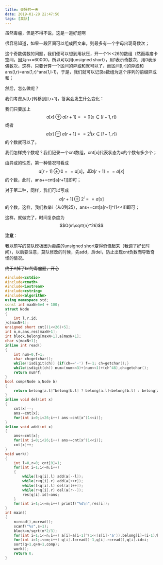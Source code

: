 ```yaml
---
title: 美好的一天
date: 2019-01-28 22:47:56
tags: [莫队]
---
```


虽然毒瘤，但是不得不说，这是一道好题啊

很容易知道，如果一段区间可以组成回文串，则最多有一个字母出现奇数次；

这个奇数偶数的问题，我们便可以想到用状压，开一个1<<26的数组（然而毒瘤卡空间，因为n<=60000，所以可以用unsigned short），用1表示奇数次，用0表示偶数次，这样，只要计算一个区间的异或和就可以了，而区间[l,r]的异或和ans(l,r)=ans(1,r)^ans(1,l-1)，于是，我们就可以记录a数组为这个序列的前缀异或和；

<!--more-->

然后，怎么做呢？

我们考虑从[l,r]转移到[l,r+1]，答案会发生什么变化：

我们只要加上
$$
a[x]\oplus a[r+1]==0(x\in[l-1,r])
$$
或者
$$
a[x]\oplus a[r+1]==2^i(x\in[l-1,r])
$$
的个数就可以了。

我们怎样找个数呢？我们记录一个cnt数组，cnt[x]代表状态为x的个数有多少个；

由异或的性质，第一种情况可看成
$$
a[r+1]\oplus0==a[x]，即a[r+1]==a[x]
$$
的个数，此时，ans+=cnt[a[r+1]]即可；

对于第二种，同样，我们可以写成
$$
a[r+1]\oplus 2^i==a[x]
$$
的个数，这样，我们枚举i（从0到25），ans+=cnt[a[r+1]^(1<<i)]即可；

这样，就做完了，时间复杂度为$$O(m\sqrt{n}*26)$$

**注意**：

我以前写的莫队模板因为毒瘤的unsigned short变得奇怪起来（我调了好长时间），以后要注意，莫队修改的时候，先add，后del，防止出现cnt负数而导致奇怪的情况。

~~终于A掉了lxl的毒瘤题，开心~~

```c++
#include<cstdio>
#include<cmath>
#include<iostream>
#include<cstring>
#include<algorithm>
using namespace std;
const int maxN=6e4 + 100;
struct Node
{
	int l,r,id;
}q[maxN+1];
unsigned short cnt[(1<<26)+5];
int n,m,ans,res[maxN+1];
int block,belong[maxN+1],a[maxN+1];
char s[maxN+1];
inline int read()
{
	int num=0,f=1;
	char ch=getchar();
	while(!isdigit(ch)) {if(ch=='-') f=-1; ch=getchar();}
	while(isdigit(ch)) num=(num<<3)+(num<<1)+(ch^48),ch=getchar();
	return num*f;
}
bool comp(Node a,Node b)
{
	return belong[a.l]^belong[b.l] ? belong[a.l]<belong[b.l] : belong[a.l]&1 ? a.r<b.r : a.r>b.r;
}
inline void del(int x)
{
	cnt[x]--;
	ans-=cnt[x];
	for(int i=0;i<26;i++) ans-=cnt[x^(1<<i)];
}
inline void add(int x)
{
	ans+=cnt[x];
	for(int i=0;i<26;i++) ans+=cnt[x^(1<<i)];
	cnt[x]++;
}
void work()
{
	int l=0,r=0; cnt[0]=1;
	for(int i=1;i<=m;i++)
	{
		while(l>q[i].l) add(a[--l]);
		while(r<q[i].r) add(a[++r]);
		while(l<q[i].l) del(a[l++]);
		while(r>q[i].r) del(a[r--]);
		res[q[i].id]=ans; 
	}
	for(int i=1;i<=m;i++) printf("%d\n",res[i]);
}
int main()
{
	n=read(),m=read();
	scanf("%s",s+1);
	block=n/sqrt(m*2/3);
	for(int i=1;i<=n;i++) a[i]=a[i-1]^(1<<(s[i]-'a')),belong[i]=(i-1)/block+1;
	for(int i=1;i<=m;i++) q[i].l=read()-1,q[i].r=read(),q[i].id=i;
	sort(q+1,q+m+1,comp);
	work();
	return 0;	
} 
```

